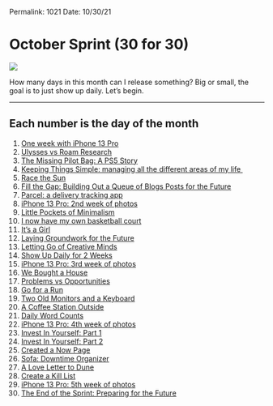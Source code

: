 
Permalink: 1021
Date: 10/30/21

# October Sprint (30 for 30)

![](https://i.imgur.com/x4YIsJJ.jpg)

How many days in this month can I release something? Big or small, the goal is to just show up daily. Let’s begin.

---- 

## Each number is the day of the month

1. [One week with iPhone 13 Pro](https://nashp.com/10/01/2021)
2. [Ulysses vs Roam Research](ulysses-roam)
3. [The Missing Pilot Bag: A PS5 Story](missing-pilot-bag)
4. [Keeping Things Simple: managing all the different areas of my life ](kts)
5. [Race the Sun](rts)
6. [Fill the Gap: Building Out a Queue of Blogs Posts for the Future](ftg)
7. [Parcel: a delivery tracking app](parcel)
8. [iPhone 13 Pro: 2nd week of photos](13p2w)
9. [Little Pockets of Minimalism](lpom)
10. [I now have my own basketball court](mobc)
11. [It’s a Girl](girl)
12. [Laying Groundwork for the Future](lgftf)
13. [Letting Go of Creative Minds](lgocm)
14. [Show Up Daily for 2 Weeks](sudf2w)
15. [iPhone 13 Pro: 3rd week of photos](i13pw3)
16. [We Bought a House](wbah)
17. [Problems vs Opportunities](choice)
18. [Go for a Run](gfar)
19. [Two Old Monitors and a Keyboard](tomak)
20. [A Coffee Station Outside](cso)
21. [Daily Word Counts](dwc)
22. [iPhone 13 Pro: 4th week of photos](i13pw4)
23. [Invest In Yourself: Part 1](iiyp1)
24. [Invest In Yourself: Part 2](iiyp2)
25. [Created a Now Page](canp)
26. [Sofa: Downtime Organizer](sofa)
27. [A Love Letter to Dune](dune)
28. [Create a Kill List](cakl)
29. [iPhone 13 Pro: 5th week of photos](i13pw5)
30. [The End of the Sprint: Preparing for the Future](eots)




















